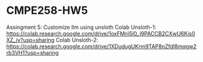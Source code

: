 # CMPE258-HW5
Assingment 5: Customize llm using unsloth
Colab Unsloth-1: https://colab.research.google.com/drive/1oxFMni5l0_j9PACCB2CXwU6Kis0XZ_jv?usp=sharing
Colab Unsloth-2: https://colab.research.google.com/drive/1XDudugUKrm9TAP8nZfdl8mqgw2rb3VH1?usp=sharing
